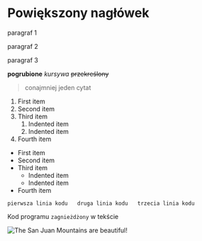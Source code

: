 # Powiększony nagłówek

paragraf 1

paragraf 2

paragraf 3

**pogrubione** *kursywa* ~~przekreślony~~

> conajmniej jeden cytat

1. First item
2. Second item
3. Third item
    1. Indented item
    2. Indented item
4. Fourth item 

- First item
- Second item
- Third item
    - Indented item
    - Indented item
- Fourth item 

`pierwsza linia kodu  
druga linia kodu  
trzecia linia kodu`

Kod programu `zagnieżdżony` w tekście

![The San Juan Mountains are beautiful!](/assets/images/san-juan-mountains.jpg "San Juan Mountains")
